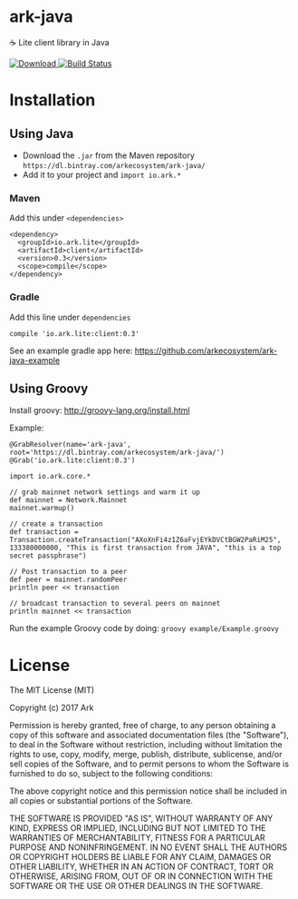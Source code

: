 # ark-java
:coffee: Lite client library in Java

[ ![Download](https://api.bintray.com/packages/arkecosystem/ark-java/client/images/download.svg) ](https://bintray.com/arkecosystem/ark-java/client/_latestVersion)
[![Build Status](https://travis-ci.org/Guppster/ark-java.svg?branch=master)](https://travis-ci.org/Guppster/ark-java)

# Installation
## Using Java
- Download the ```.jar``` from the Maven repository `https://dl.bintray.com/arkecosystem/ark-java/`
- Add it to your project and `import io.ark.*`

### Maven
Add this under `<dependencies>`
```
<dependency>
  <groupId>io.ark.lite</groupId>
  <artifactId>client</artifactId>
  <version>0.3</version>
  <scope>compile</scope>
</dependency>
```

### Gradle
Add this line under `dependencies`
```
compile 'io.ark.lite:client:0.3'
```

See an example gradle app here: https://github.com/arkecosystem/ark-java-example

## Using Groovy
Install groovy: http://groovy-lang.org/install.html

Example:
```
@GrabResolver(name='ark-java', root='https://dl.bintray.com/arkecosystem/ark-java/')
@Grab('io.ark.lite:client:0.3')

import io.ark.core.*

// grab mainnet network settings and warm it up
def mainnet = Network.Mainnet
mainnet.warmup()

// create a transaction
def transaction = Transaction.createTransaction("AXoXnFi4z1Z6aFvjEYkDVCtBGW2PaRiM25", 133380000000, "This is first transaction from JAVA", "this is a top secret passphrase")

// Post transaction to a peer
def peer = mainnet.randomPeer
println peer << transaction

// broadcast transaction to several peers on mainnet
println mainnet << transaction
```

Run the example Groovy code by doing:
`groovy example/Example.groovy`

# License

The MIT License (MIT)

Copyright (c) 2017 Ark

Permission is hereby granted, free of charge, to any person obtaining a copy of this software and associated documentation files (the "Software"), to deal in the Software without restriction, including without limitation the rights to use, copy, modify, merge, publish, distribute, sublicense, and/or sell copies of the Software, and to permit persons to whom the Software is furnished to do so, subject to the following conditions:

The above copyright notice and this permission notice shall be included in all copies or substantial portions of the Software.

THE SOFTWARE IS PROVIDED "AS IS", WITHOUT WARRANTY OF ANY KIND, EXPRESS OR IMPLIED, INCLUDING BUT NOT LIMITED TO THE WARRANTIES OF MERCHANTABILITY, FITNESS FOR A PARTICULAR PURPOSE AND NONINFRINGEMENT. IN NO EVENT SHALL THE AUTHORS OR COPYRIGHT HOLDERS BE LIABLE FOR ANY CLAIM, DAMAGES OR OTHER LIABILITY, WHETHER IN AN ACTION OF CONTRACT, TORT OR OTHERWISE, ARISING FROM, OUT OF OR IN CONNECTION WITH THE SOFTWARE OR THE USE OR OTHER DEALINGS IN THE SOFTWARE.

